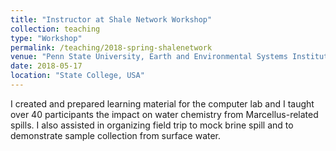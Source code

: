 ```yaml
---
title: "Instructor at Shale Network Workshop"
collection: teaching
type: "Workshop"
permalink: /teaching/2018-spring-shalenetwork
venue: "Penn State University, Earth and Environmental Systems Institute"
date: 2018-05-17
location: "State College, USA"
---
```


I created and prepared learning material for the computer lab and I taught over 40 participants the impact on water chemistry from Marcellus-related spills. I also assisted in organizing field trip to mock brine spill and to demonstrate sample collection from surface water.